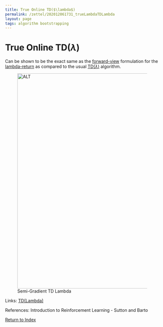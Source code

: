 ```yaml
---
title: True Online TD($\lambda$)
permalink: /zettel/202012061731_trueLambdaTDLambda
layout: page
tags: algorithm bootstrapping
---
```

# True Online TD($\lambda$)

Can be shown to be the exact same as the [forward-view](202012061733_forwardViewVsBackwardView) 
formulation for the [lambda-return](202012061731_lambdaReturn) as 
compared to the usual [TD($\lambda$)](202012061731_tdLambda) algorithm.

<figure>
  <img src="/zettel/Images/ReinforcementLearning/TrueOnlineTDLambdaV.png"
     alt="ALT"
     class="centerImage"
     style="width: 700px;" />
  <figcaption> Semi-Gradient TD Lambda </figcaption>     
</figure>


Links: [TD(Lambda)](202012061731_tdLambda)

References: Introduction to Reinforcement Learning - Sutton and Barto

[Return to Index](index)